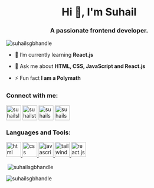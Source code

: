 <h1 align="center">Hi 👋, I'm Suhail</h1>
<h3 align="center">A passionate frontend developer.</h3>

<p align="left"> <img src="https://komarev.com/ghpvc/?username=suhailsgbhandle&label=Profile%20views&color=0e75b6&style=flat" alt="suhailsgbhandle" /> </p>

- 🌱 I’m currently learning **React.js**

- 💬 Ask me about **HTML, CSS, JavaScript and React.js**

- ⚡ Fun fact **I am a Polymath**

<h3 align="left">Connect with me:</h3>
<p align="left">
<a href="https://linkedin.com/in/suhailslnhandle" target="blank" title="Linedin"><img align="center" src="https://cdn-icons.flaticon.com/png/512/3670/premium/3670129.png?token=exp=1659378458~hmac=12f25d869ee93144fbc53518d00071ea" alt="suhailslnhandle" height="40" width="40" /></a>
<a href="https://twitter.com/suhailstrhandle" target="blank" title="Twitter"><img align="center" src="https://cdn-icons.flaticon.com/png/512/3670/premium/3670127.png?token=exp=1659378458~hmac=83c5817af6b0763b0de5d9ea67ef33a9" alt="suhailstrhandle" height="40" width="40" /></a>
<a href="https://stackoverflow.com/users/suhailsddhandle" target="blank" title="Discord"><img align="center" src="https://cdn-icons.flaticon.com/png/512/3670/premium/3670157.png?token=exp=1659378458~hmac=3a617ca23f1a708ac7c7177df3a492ba" alt="suhailsswhandle" height="40" width="40" /></a>
<a href="https://stackoverflow.com/users/suhailsswhandle" target="blank" title="Stack Overflow"><img align="center" src="https://cdn-icons.flaticon.com/png/512/3670/premium/3670214.png?token=exp=1659378458~hmac=60b7e59fef575ce419fb2dfbc752ced8" alt="suhailsswhandle" height="40" width="40" /></a>
</p>




<h3 align="left">Languages and Tools:</h3>
<p align="left"> 
  <a href="https://developer.mozilla.org/en-US/docs/Web/html" target="_blank" title="HTML" rel="noreferrer"> <img src="https://cdn-icons-png.flaticon.com/512/202/202303.png" alt="html logo" width="40" height="40"/> </a>
  <a href="https://developer.mozilla.org/en-US/docs/Web/css" target="_blank" title="CSS" rel="noreferrer"> <img src="https://cdn-icons-png.flaticon.com/512/202/202318.png" alt="css logo" width="40" height="40"/> </a>
  <a href="https://developer.mozilla.org/en-US/docs/Web/JavaScript" target="_blank" title="JavaScript" rel="noreferrer"> <img src="https://cdn-icons-png.flaticon.com/512/202/202310.png" alt="javascript logo" width="40" height="40"/> </a>
  <a href="https://tailwindcss.com/" target="_blank" title="Tailwind CSS" rel="noreferrer"> <img src="https://hight.io/_nuxt/img/tailwind.3558838.png" alt="tailwind-css logo" width="40" height="40"/> </a>
  <a href="https://reactjs.org/" target="_blank" title="React" rel="noreferrer"> <img src="https://cdn-icons-png.flaticon.com/512/1048/1048877.png" alt="react.js logo" width="40" height="40"/> </a>
  

  
<!--   <a href="https://www.blender.org/" target="_blank" title="Blender" rel="noreferrer"> <img src="" alt="blender" width="50" height="50"/> </a>
  <a href="https://www.blender.org/" target="_blank" title="Blender" rel="noreferrer"> <img src="https://download.blender.org/branding/community/blender_community_badge_white.svg" alt="blender" width="40" height="40"/> </a> <a href="https://www.w3schools.com/css/" target="_blank" title="CSS" rel="noreferrer"> <img src="https://raw.githubusercontent.com/devicons/devicon/master/icons/css3/css3-original-wordmark.svg" alt="css3" width="40" height="40"/> </a> <a href="https://www.figma.com/" target="_blank" title="Figma" rel="noreferrer"> <img src="https://www.vectorlogo.zone/logos/figma/figma-icon.svg" alt="figma" width="40" height="40"/> </a> <a href="https://git-scm.com/" target="_blank" title="Git" rel="noreferrer"> <img src="https://www.vectorlogo.zone/logos/git-scm/git-scm-icon.svg" alt="git" width="40" height="40"/> </a> <a href="https://www.w3.org/html/" target="_blank"  title="HTML" rel="noreferrer"> <img src="https://raw.githubusercontent.com/devicons/devicon/master/icons/html5/html5-original-wordmark.svg" alt="html5" width="40" height="40"/> </a> <a href="https://developer.mozilla.org/en-US/docs/Web/JavaScript" target="_blank" title="JavaScript" rel="noreferrer"> <img src="https://raw.githubusercontent.com/devicons/devicon/master/icons/javascript/javascript-original.svg" alt="javascript" style="border-radius: 50%;" width="40" height="40"/> </a> <a href="https://open-props.style/" target="_blank" title="Open Props" rel="noreferrer"> <img src="https://user-images.githubusercontent.com/1134620/141246730-7df4cf2a-6249-42ca-a01b-494c3ccddabe.png" alt="open-props width="40" height="40"/> </a> <a href="https://reactjs.org/" target="_blank" title="React.js" rel="noreferrer"> <img src="https://raw.githubusercontent.com/devicons/devicon/master/icons/react/react-original-wordmark.svg" alt="react" width="40" height="40"/> </a> <a href="https://tailwindcss.com/" target="_blank" title="Tailwind CSS" rel="noreferrer"> <img src="https://www.vectorlogo.zone/logos/tailwindcss/tailwindcss-icon.svg" alt="tailwind" width="40" height="40"/> </a> </p> -->

<p>&nbsp;<img align="center" src="https://github-readme-stats.vercel.app/api?username=suhailsgbhandle&show_icons=true&locale=en" alt="suhailsgbhandle" /></p>

<p><img align="center" src="https://github-readme-streak-stats.herokuapp.com/?user=suhailsgbhandle&" alt="suhailsgbhandle" /></p>
